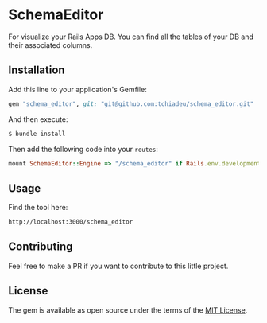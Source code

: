 # SchemaEditor
For visualize your Rails Apps DB.
You can find all the tables of your DB and their associated columns.

## Installation
Add this line to your application's Gemfile:

```ruby
gem "schema_editor", git: "git@github.com:tchiadeu/schema_editor.git"
```

And then execute:
```bash
$ bundle install
```

Then add the following code into your `routes`:
```ruby
mount SchemaEditor::Engine => "/schema_editor" if Rails.env.development?
```

## Usage
Find the tool here:
```bash
http://localhost:3000/schema_editor
```

## Contributing
Feel free to make a PR if you want to contribute to this little project.

## License
The gem is available as open source under the terms of the [MIT License](https://opensource.org/licenses/MIT).
